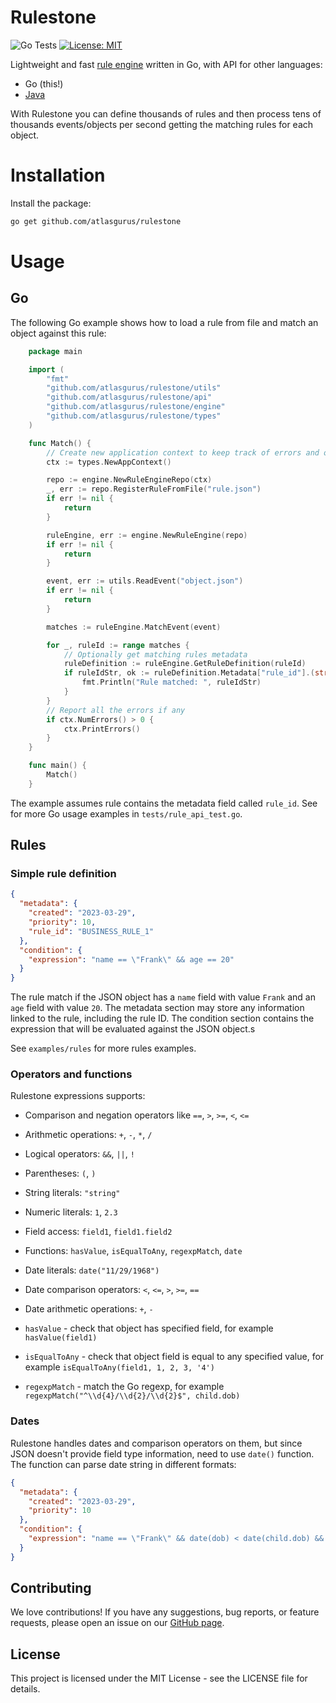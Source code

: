 # Rulestone #

![Go Tests](https://github.com/atlasgurus/rulestone/actions/workflows/build.yml/badge.svg)
[![License: MIT](https://img.shields.io/badge/License-MIT-yellow.svg)](https://github.com/atlasgurus/rulestone/blob/main/LICENSE)

Lightweight and fast [rule engine](https://en.wikipedia.org/wiki/Business_rules_engine) written in Go, with API for
other languages:
* Go (this!)
* [Java](https://github.com/atlasgurus/rulestone-java)

With Rulestone you can define thousands of rules and then process tens of thousands events/objects per second getting
the matching rules for each object.

# Installation

Install the package:

```bash
go get github.com/atlasgurus/rulestone
```

# Usage

## Go

The following Go example shows how to load a rule from file and match an object against this rule:

```go
    package main

    import (
        "fmt"
        "github.com/atlasgurus/rulestone/utils"
        "github.com/atlasgurus/rulestone/api"
        "github.com/atlasgurus/rulestone/engine"
        "github.com/atlasgurus/rulestone/types"
    )

    func Match() {
        // Create new application context to keep track of errors and other info
        ctx := types.NewAppContext()

        repo := engine.NewRuleEngineRepo(ctx)
        _, err := repo.RegisterRuleFromFile("rule.json")
        if err != nil {
            return
        }

        ruleEngine, err := engine.NewRuleEngine(repo)
        if err != nil {
            return
        }

        event, err := utils.ReadEvent("object.json")
        if err != nil {
            return
        }

        matches := ruleEngine.MatchEvent(event)

        for _, ruleId := range matches {
			// Optionally get matching rules metadata
            ruleDefinition := ruleEngine.GetRuleDefinition(ruleId)
            if ruleIdStr, ok := ruleDefinition.Metadata["rule_id"].(string); ok {
                fmt.Println("Rule matched: ", ruleIdStr)
            }
        }
        // Report all the errors if any
        if ctx.NumErrors() > 0 {
            ctx.PrintErrors()
        }
    }

    func main() {
        Match()
    }
```

The example assumes rule contains the metadata field called `rule_id`.
See for more Go usage examples in `tests/rule_api_test.go`.

## Rules

### Simple rule definition

```json
{
  "metadata": {
    "created": "2023-03-29",
    "priority": 10,
    "rule_id": "BUSINESS_RULE_1"
  },
  "condition": {
    "expression": "name == \"Frank\" && age == 20"
  }
}
```

The rule match if the JSON object has a `name` field with value `Frank` and an `age` field with value `20`.
The metadata section may store any information linked to the rule, including the rule ID.
The condition section contains the expression that will be evaluated against the JSON object.s

See `examples/rules` for more rules examples.

### Operators and functions

Rulestone expressions supports:
* Comparison and negation operators like `==`, `>`, `>=`, `<`, `<=`
* Arithmetic operations: `+`, `-`, `*`, `/`
* Logical operators: `&&`, `||`, `!`
* Parentheses: `(`, `)`
* String literals: `"string"`
* Numeric literals: `1`, `2.3`
* Field access: `field1`, `field1.field2`
* Functions: `hasValue`, `isEqualToAny`, `regexpMatch`, `date`
* Date literals: `date("11/29/1968")`
* Date comparison operators: `<`, `<=`, `>`, `>=`, `==`
* Date arithmetic operations: `+`, `-`


* `hasValue` - check that object has specified field, for example `hasValue(field1)`
* `isEqualToAny` - check that object field is equal to any specified value, for example `isEqualToAny(field1, 1, 2, 3, '4')`
* `regexpMatch` - match the Go regexp, for example `regexpMatch("^\\d{4}/\\d{2}/\\d{2}$", child.dob)`

### Dates

Rulestone handles dates and comparison operators on them, but since JSON doesn't provide field type information,
need to use `date()` function. The function can parse date string in different formats:

```json
{
  "metadata": {
    "created": "2023-03-29",
    "priority": 10
  },
  "condition": {
    "expression": "name == \"Frank\" && date(dob) < date(child.dob) && date(\"11/29/1968\") > date(dob) && date(dob) == date(\"11/28/1968\")"
  }
}
```

## Contributing
We love contributions! If you have any suggestions, bug reports, or feature requests, please open an issue on our [GitHub page]().

## License
This project is licensed under the MIT License - see the LICENSE file for details.
